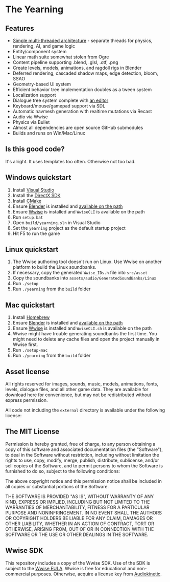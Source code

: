 The Yearning
===========

Features
--------

- [Simple multi-threaded architecture](http://etodd.io/2016/01/12/poor-mans-threading-architecture/) -
separate threads for physics, rendering, AI, and game logic
- Entity/component system
- Linear math suite somewhat stolen from Ogre
- Content pipeline supporting .blend, .glsl, .otf, .png
- Create levels, models, animations, and ragdoll rigs in Blender
- Deferred rendering, cascaded shadow maps, edge detection, bloom, SSAO
- Geometry-based UI system
- Efficient behavior tree implementation doubles as a tween system
- Localization support
- Dialogue tree system complete with [an editor](https://github.com/etodd/dialogger/tree/yearning)
- Keyboard/mouse/gamepad support via SDL
- Automatic navmesh generation with realtime mutations via Recast
- Audio via Wwise
- Physics via Bullet
- Almost all dependencies are open source GitHub submodules
- Builds and runs on Win/Mac/Linux

Is this good code?
------------------

It's alright. It uses templates too often. Otherwise not too bad.

Windows quickstart
------------------

1. Install [Visual Studio](https://www.visualstudio.com/en-us/downloads/download-visual-studio-vs.aspx)
2. Install the [DirectX SDK](https://www.microsoft.com/en-us/download/confirmation.aspx?id=6812)
3. Install [CMake](http://www.cmake.org/download/)
4. Ensure [Blender](http://blender.org) is installed and
   [available on the path](http://www.computerhope.com/issues/ch000549.htm)
5. Ensure [Wwise](https://www.audiokinetic.com/) is installed and `WwiseCLI`
is available on the path
6. Run `setup.bat`
7. Open `build/yearning.sln` in Visual Studio
8. Set the `yearning` project as the default startup project
9. Hit F5 to run the game

Linux quickstart
----------------

1. The Wwise authoring tool doesn't run on Linux. Use Wwise on another platform
to build the Linux soundbanks.
2. If necessary, copy the generated `Wwise_IDs.h` file into `src/asset`
3. Copy the soundbanks into `assets/audio/GeneratedSoundBanks/Linux`
4. Run `./setup`
5. Run `./yearning` from the `build` folder

Mac quickstart
--------------

1. Install [Homebrew](http://brew.sh/)
2. Ensure [Blender](http://blender.org) is installed and
   [available on the path](http://www.computerhope.com/issues/ch000549.htm)
3. Ensure [Wwise](https://www.audiokinetic.com/) is installed and `WwiseCLI.sh`
is available on the path
4. Wwise might have trouble generating soundbanks the first time. You might
need to delete any cache files and open the project manually in Wwise first.
5. Run `./setup-mac`
6. Run `./yearning` from the `build` folder

Asset license
-------------

All rights reserved for images, sounds, music, models, animations, fonts,
levels, dialogue files, and all other game data. They are available for
download here for convenience, but may not be redistributed without express
permission.

All code not including the `external` directory is available under the
following license:

The MIT License
---------------

Permission is hereby granted, free of charge, to any person obtaining a copy
of this software and associated documentation files (the "Software"), to deal
in the Software without restriction, including without limitation the rights
to use, copy, modify, merge, publish, distribute, sublicense, and/or sell
copies of the Software, and to permit persons to whom the Software is
furnished to do so, subject to the following conditions:

The above copyright notice and this permission notice shall be included in all
copies or substantial portions of the Software.

THE SOFTWARE IS PROVIDED "AS IS", WITHOUT WARRANTY OF ANY KIND, EXPRESS OR
IMPLIED, INCLUDING BUT NOT LIMITED TO THE WARRANTIES OF MERCHANTABILITY,
FITNESS FOR A PARTICULAR PURPOSE AND NONINFRINGEMENT. IN NO EVENT SHALL THE
AUTHORS OR COPYRIGHT HOLDERS BE LIABLE FOR ANY CLAIM, DAMAGES OR OTHER
LIABILITY, WHETHER IN AN ACTION OF CONTRACT, TORT OR OTHERWISE, ARISING FROM,
OUT OF OR IN CONNECTION WITH THE SOFTWARE OR THE USE OR OTHER DEALINGS IN THE
SOFTWARE.

Wwise SDK
---------

This repository includes a copy of the Wwise SDK. Use of the SDK is subject to
the [Wwise EULA](external/wwise/LICENSE.txt). Wwise is free for educational and
non-commercial purposes. Otherwise, acquire a license key from
[Audiokinetic](https://www.audiokinetic.com/).
